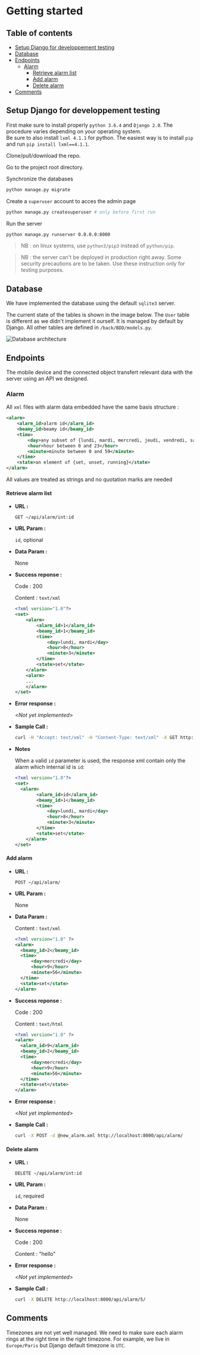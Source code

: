 # Getting started

## Table of contents

* [Setup Django for developpement testing](#setup-django-for-developpement-testing)
* [Database](#database)
* [Endpoints](#endpoints)
  * [Alarm](#alarm)
    * [Retrieve alarm list](#retrieve-alarm-list)
    * [Add alarm](#add-alarm)
    * [Delete alarm](#delete-alarm)
* [Comments](#comments)

## Setup Django for developpement testing

First make sure to install properly `python 3.6.4` and `Django 2.0`. The procedure varies depending on your operating system.<br>Be sure to also install `lxml 4.1.1` for python. The easiest way is to install `pip` and run `pip install lxml==4.1.1`.

Clone/pull/download the repo.

Go to the project root directory.

Synchronize the databases

```sh
python manage.py migrate
```

Create a `superuser` account to acces the admin page

```sh
python manage.py createsuperuser # only before first run
```

Run the server

```sh
python manage.py runserver 0.0.0.0:8000
```

> NB : on linux systems, use `python3/pip3` instead of `python/pip`.

> NB : the server can't be deployed in production right away. Some security precautions are to be taken. Use these instruction only for testing purposes.

## Database

We have implemented the database using the default `sqlite3` server.

The current state of the tables is shown in the image below. The `User` table is different as we didn't implement it ourself. It is managed by default by Django. All other tables are defined in `/back/BDD/models.py`.

![Database architecture](images/database.png)

## Endpoints

The mobile device and the connected object transfert relevant data with the server using an API we designed.

### Alarm

All `xml` files with alarm data embedded have the same basis structure :

```xml
<alarm>
	<alarm_id>alarm id</alarm_id>
	<beamy_id>beamy id</beamy_id>
	<time>
		<day>any subset of {lundi, mardi, mercredi, jeudi, vendredi, samedi, dimanche}</day>
		<hour>hour between 0 and 23</hour>
		<minute>minute between 0 and 59</minute>
	</time>
	<state>an element of {set, unset, running}</state>
</alarm>
```

All values are treated as strings and no quotation marks are needed

#### Retrieve alarm list

* **URL :**


  `GET ~/api/alarm/int:id`

* **URL Param :**

  `id`, optional

* **Data Param :**

  None


* **Success reponse :**

  Code : 200

  Content : `text/xml`

  ```xml
  <?xml version="1.0"?>
  <set>
      <alarm>
          <alarm_id>1</alarm_id>
          <beamy_id>1</beamy_id>
          <time>
              <day>lundi, mardi</day>
              <hour>8</hour>
              <minute>3</minute>
          </time>
          <state>set</state>
      </alarm>
      <alarm>
      ...
      </alarm>
  </set>
  ```

* **Error response :**

  <_Not yet implemented_>

* **Sample Call :**

  ```sh
  curl -H "Accept: text/xml" -H "Content-Type: text/xml" -X GET http://localhost:8000/api/alarm/7/
  ```

* **Notes**

  When a valid `id` parameter is used, the response xml contain only the alarm which internal id is `id`:

  ```xml
  <?xml version="1.0"?>
  <set>
  	<alarm>
          <alarm_id>id</alarm_id>
          <beamy_id>1</beamy_id>
          <time>
              <day>lundi, mardi</day>
              <hour>8</hour>
              <minute>3</minute>
          </time>
          <state>set</state>
      </alarm>
  </set>
  ```


#### Add alarm

- **URL :**

  `POST ~/api/alarm/`

- **URL Param :**

  None

- **Data Param :**

  Content : `text/xml`

  ```xml
  <?xml version="1.0" ?> 
  <alarm>
  	<beamy_id>2</beamy_id>
  	<time>
  		<day>mercredi</day>
  		<hour>9</hour>
  		<minute>56</minute>
  	</time>
  	<state>set</state>
  </alarm>
  ```


- **Success reponse :**

  Code : 200

  Content :  `text/html`
  
  ```xml
  <?xml version="1.0" ?> 
  <alarm>
  	<alarm_id>9</alarm_id>
  	<beamy_id>2</beamy_id>
  	<time>
  		<day>mercredi</day>
  		<hour>9</hour>
  		<minute>56</minute>
  	</time>
  	<state>set</state>
  </alarm>
  ```

- **Error response :**

  <_Not yet implemented_>

- **Sample Call :**

  ```sh
  curl -X POST -d @new_alarm.xml http://localhost:8000/api/alarm/
  ```


#### Delete alarm

- **URL :**

  `DELETE ~/api/alarm/int:id`

- **URL Param :**

  `id`, required

- **Data Param :**

  None


- **Success reponse :**

  Code : 200

  Content :  "hello"

- **Error response :**

  <_Not yet implemented_>

- **Sample Call :**

  ```sh
  curl -X DELETE http://localhost:8000/api/alarm/5/
  ```

## Comments

Timezones are not yet well managed. We need to make sure each alarm rings at the right time in the right timezone.
For example, we live in `Europe/Paris` but Django default timezone is `UTC`.